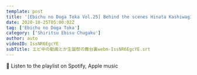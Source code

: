 ```yaml
---
template: post
title: '[Ebichu no Doga Toka Vol.25] Behind the scenes Hinata Kashiwagi birthday festival'
date: 2020-10-25T05:00:02Z
tag: ['Ebichu no Doga Toka']
category: ['Shiritsu Ebisu Chugaku']
author: auto 
videoID: IssNR6EgcYE
subTitle: エビ中の動画とか生誕祭の舞台裏webm-IssNR6EgcYE.srt
---
```

🎵 Listen to the playlist on Spotify, Apple music
